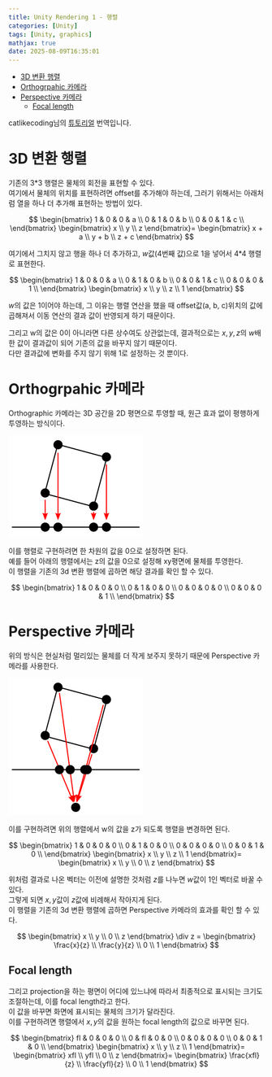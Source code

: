 ```yaml
---
title: Unity Rendering 1 - 행렬
categories: [Unity]
tags: [Unity, graphics]
mathjax: true
date: 2025-08-09T16:35:01
---
```



- [3D 변환 행렬](#3d-변환-행렬)
- [Orthogrpahic 카메라](#orthogrpahic-카메라)
- [Perspective 카메라](#perspective-카메라)
  - [Focal length](#focal-length)

catlikecoding님의 [튜토리얼](https://catlikecoding.com/unity/tutorials/rendering/part-1/) 번역입니다.

# 3D 변환 행렬

기존의 3\*3 행렬은 물체의 회전을 표현할 수 있다.  
여기에서 물체의 위치를 표현하려면 offset를 추가해야 하는데, 그러기 위해서는 아래처럼 열을 하나 더 추가해 표현하는 방법이 있다.

$$
\begin{bmatrix}
1 & 0 & 0 & a \\
0 & 1 & 0 & b \\
0 & 0 & 1 & c \\
\end{bmatrix}
\begin{bmatrix}
x \\ y \\ z
\end{bmatrix}=
\begin{bmatrix}
x + a \\
y + b \\
z + c
\end{bmatrix}
$$

여기에서 그치지 않고 행을 하나 더 추가하고, $w$값(4번째 값)으로 1을 넣어서 4\*4 행렬로 표현한다.

$$
\begin{bmatrix}
1 & 0 & 0 & a \\
0 & 1 & 0 & b \\
0 & 0 & 1 & c \\
0 & 0 & 0 & 1 \\
\end{bmatrix}
\begin{bmatrix}
x \\ y \\ z \\ 1
\end{bmatrix}
$$

$w$의 값은 1이어야 하는데, 그 이유는 행렬 연산을 했을 때 offset값(a, b, c)위치의 값에 곱해져서 이동 연산의 결과 값이 반영되게 하기 때문이다.

그리고 w의 값은 0이 아니라면 다른 상수여도 상관없는데, 결과적으로는 $x, y, z$의 $w$배한 값이 결과값이 되어 기존의 값을 바꾸지 않기 때문이다.  
다만 결과값에 변화를 주지 않기 위해 1로 설정하는 것 뿐이다.

# Orthogrpahic 카메라

Orthographic 카메라는 3D 공간을 2D 평면으로 투영할 때, 원근 효과 없이 평행하게 투영하는 방식이다.


![Orthographic projection](/images/Unity-Rendering-1-행렬/2025-08-08T180913.png)

이를 행렬로 구현하려면 한 차원의 값을 0으로 설정하면 된다.  
예를 들어 아래의 행렬에서는 z의 값을 0으로 설정해 xy평면에 물체를 투영한다.  
이 행렬을 기존의 3d 변환 행렬에 곱하면 해당 결과를 확인 할 수 있다.

$$
\begin{bmatrix}
1 & 0 & 0 & 0 \\
0 & 1 & 0 & 0 \\
0 & 0 & 0 & 0 \\
0 & 0 & 0 & 1 \\
\end{bmatrix}
$$

# Perspective 카메라

위의 방식은 현실처럼 멀리있는 물체를 더 작게 보주지 못하기 때문에 Perspective 카메라를 사용한다.

![Perspective projection](/images/Unity-Rendering-1-행렬/2025-08-08T181603.png)

이를 구현하려면 위의 행렬에서 w의 값을 z가 되도록 행렬을 변경하면 된다.

$$
\begin{bmatrix}
1 & 0 & 0 & 0 \\
0 & 1 & 0 & 0 \\
0 & 0 & 0 & 0 \\
0 & 0 & 1 & 0 \\
\end{bmatrix}
\begin{bmatrix}
x \\ y \\ z \\ 1
\end{bmatrix}=
\begin{bmatrix}
x \\ y \\ 0 \\ z
\end{bmatrix}
$$

위처럼 결과로 나온 벡터는 이전에 설명한 것처럼 $z$를 나누면 $w$값이 1인 벡터로 바꿀 수 있다.  
그렇게 되면 $x, y$값이 $z$값에 비례해서 작아지게 된다.  
이 행렬을 기존의 3d 변환 행렬에 곱하면 Perspective 카메라의 효과를 확인 할 수 있다.

$$
\begin{bmatrix}
x \\ y \\ 0 \\ z
\end{bmatrix} \div z =
\begin{bmatrix}
\frac{x}{z} \\ \frac{y}{z} \\ 0 \\ 1
\end{bmatrix}
$$

## Focal length

그리고 projection을 하는 평면이 어디에 있느냐에 따라서 최종적으로 표시되는 크기도 조절하는데, 이를 focal length라고 한다.  
이 값을 바꾸면 화면에 표시되는 물체의 크기가 달라진다.  
이를 구현하려면 행렬에서 $x, y$의 값을 원하는 focal length의 값으로 바꾸면 된다.

$$
\begin{bmatrix}
fl & 0 & 0 & 0 \\
0 & fl & 0 & 0 \\
0 & 0 & 0 & 0 \\
0 & 0 & 1 & 0 \\
\end{bmatrix}
\begin{bmatrix}
x \\ y \\ z \\ 1
\end{bmatrix}=
\begin{bmatrix}
xfl \\ yfl \\ 0 \\ z
\end{bmatrix}=
\begin{bmatrix}
\frac{xfl}{z} \\ \frac{yfl}{z} \\ 0 \\ 1
\end{bmatrix}
$$
